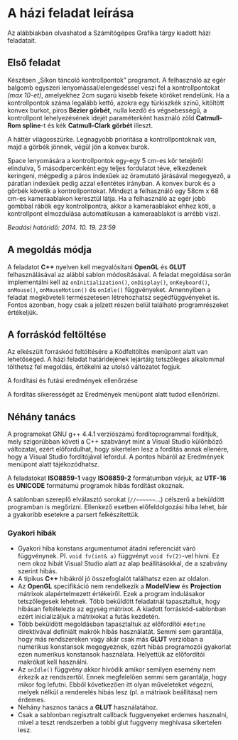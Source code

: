 # A házi feladat leírása

Az alábbiakban olvashatod a Számítógépes Grafika tárgy kiadott házi feladatait.

## Első feladat

Készítsen „Síkon táncoló kontrollpontok” programot. A felhasználó az egér balgomb egyszeri lenyomással/elengedéssel veszi fel a kontrollpontokat *(max 10-et)*, amelyekhez 2cm sugarú kisebb fekete köröket rendelünk. Ha a kontrollpontok száma legalább kettő, azokra egy türkiszkék színű, kitöltött konvex burkot, piros **Bézier görbét**, nulla kezdő és végsebességű, a kontrollpont lehelyezésének idejét paraméterként használó zöld **Catmull-Rom spline**-t és kék **Catmull-Clark görbét** illeszt.

A háttér világosszürke. Legnagyobb prioritása a kontrollpontoknak van, majd a görbék jönnek, végül jön a konvex burok.

Space lenyomására a kontrollpontok egy-egy 5 cm-es kör tetejéről elindulva, 5 másodpercenként egy teljes fordulatot téve, elkezdenek keringeni, mégpedig a páros indexűek az óramutató járásával megegyező, a páratlan indexűek pedig azzal ellentétes irányban. A konvex burok és a görbék követik a kontrollpontokat. Mindezt a felhasználó egy 58cm x 68 cm-es kameraablakon keresztül látja. Ha a felhasználó az egér jobb gombbal rábök egy kontrollpontra, akkor a kameraablakot ehhez köti, a kontrollpont elmozdulása automatikusan a kameraablakot is arrébb viszi.

*Beadási határidő: 2014. 10. 19. 23:59*

## A megoldás módja

A feladatot **C++** nyelven kell megvalósítani **OpenGL** és **GLUT** felhasználásával az alábbi sablon módosításával. A feladat megoldása során implementálni kell az `onInitialization()`, `onDisplay()`, `onKeyboard()`, `onMouse()`, `onMouseMotion()` és `onIdle()` függvényeket. Amennyiben a feladat megköveteli természetesen létrehozhatsz segédfüggvényeket is. Fontos azonban, hogy csak a jelzett részen belül található programrészeket értékeljük.

## A forráskód feltöltése

Az elkészült forráskód feltöltésére a Kódfeltöltés menüpont alatt van lehetőséged. A házi feladat határidejének lejártáig tetszőleges alkalommal tölthetsz fel megoldás, értékelni az utolsó változatot fogjuk.

A fordítási és futási eredmények ellenőrzése

A fordítás sikerességét az Eredmények menüpont alatt tudod ellenőrizni.

## Néhány tanács

A programokat GNU g++ 4.4.1 verziószámú fordítóprogrammal fordítjuk, mely szigorúbban követi a C++ szabványt mint a Visual Studio különböző változatai, ezért előfordulhat, hogy sikertelen lesz a fordítás annak ellenére, hogy a Visual Studio fordítójával lefordul. A pontos hibáról az Eredmények menüpont alatt tájékozódhatsz.

A feladatokat **ISO8859-1** vagy **ISO8859-2** formátumban várjuk, az **UTF-16** és **UNICODE** formátumú programok hibás fordítást okoznak.

A sablonban szereplő elválasztó sorokat (`//~~~~~~`...) célszerű a beküldött programban is megőrizni. Ellenkező esetben előfeldolgozási hiba lehet, bár a gyakoribb esetekre a parsert felkészítettük.

### Gyakori hibák

* Gyakori hiba konstans argumentumot átadni referenciát váró függvénynek. Pl. `void fv(int& a)` függvényt `void fv(2)`-vel hívni. Ez nem okoz hibát Visual Studio alatt az alap beállításokkal, de a szabvány szerint hibás.
* A tipikus **C++** hibákról jó összefoglalót találhatsz ezen az oldalon.
* Az **OpenGL** specifikáció nem rendelkezik a **ModelView** és **Projection** mátrixok alapértelmezett értékeiről. Ezek a program indulásakor tetszőlegesek lehetnek. Több beküldött feladatnál tapasztaltuk, hogy hibásan feltételezte az egység mátrixot. A kiadott forráskód-sablonban ezért inicializáljuk a mátrixokat a futás kezdetén.
* Több beküldött megoldásban tapasztaltuk az előfordítói `#define` direktívával definiált makrók hibás használatát. Semmi sem garantálja, hogy más rendszereken vagy akár csak más **GLUT** verzióban a numerikus konstansok megegyeznek, ezért hibás programozói gyakorlat ezen numerikus konstansok használata. Helyettük az előfordítói makrókat kell használni.
* Az `onIdle()` függvény akkor hívódik amikor semilyen esemény nem érkezik az rendszertől. Ennek megfelelően semmi sem garantálja, hogy mikor fog lefutni. Ebből következően itt olyan műveleteket végezni, melyek nélkül a renderelés hibás lesz (pl. a mátrixok beállítása) nem érdemes.
* Nehány hasznos tanács a **GLUT** használatához.
* Csak a sablonban regisztralt callback fuggvenyeket erdemes hasznalni, mivel a teszt rendszerben a tobbi glut fuggveny meghivasa sikertelen lesz.